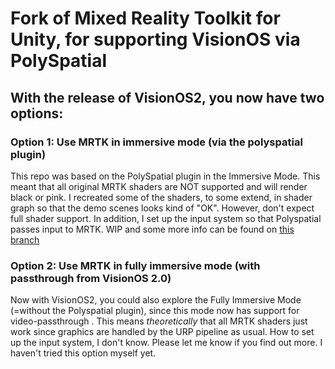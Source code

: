 # Fork of Mixed Reality Toolkit for Unity, for supporting VisionOS via PolySpatial

## With the release of VisionOS2, you now have two options:
### Option 1: Use MRTK in immersive mode (via the polyspatial plugin)
This repo was based on the PolySpatial plugin in the Immersive Mode. This meant that all original MRTK shaders are NOT supported and will render black or pink. I recreated some of the shaders, to some extend, in shader graph so that the demo scenes looks kind of "OK". However, don't expect full shader support. In addition, I set up the input system so that Polyspatial passes input to MRTK. 
WIP and some more info can be found on [this branch](https://github.com/jelmer3000/MixedRealityToolkit-Unity-PolySpatial/tree/wip-polyspatial-visionOS-support)

### Option 2: Use MRTK in fully immersive mode (with passthrough from VisionOS 2.0)
Now with VisionOS2, you could also explore the Fully Immersive Mode (=without the Polyspatial plugin), since this mode now has support for video-passthrough . This means *theoretically* that all MRTK shaders just work since graphics are handled by the URP pipeline as usual. How to set up the input system, I don't know. Please let me know if you find out more. I haven't tried this option myself yet. 



